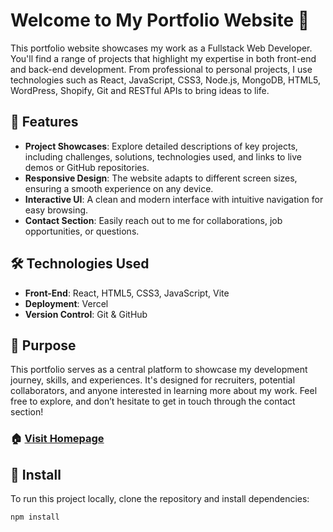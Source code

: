# Welcome to My Portfolio Website 👋
This portfolio website showcases my work as a Fullstack Web Developer. You'll find a range of projects that highlight my expertise in both front-end and back-end development. From professional to personal projects, I use technologies such as React, JavaScript, CSS3, Node.js, MongoDB, HTML5, WordPress, Shopify, Git and RESTful APIs to bring ideas to life.

## 🌟 Features
- **Project Showcases**: Explore detailed descriptions of key projects, including challenges, solutions, technologies used, and links to live demos or GitHub repositories.
- **Responsive Design**: The website adapts to different screen sizes, ensuring a smooth experience on any device.
- **Interactive UI**: A clean and modern interface with intuitive navigation for easy browsing.
- **Contact Section**: Easily reach out to me for collaborations, job opportunities, or questions.

## 🛠 Technologies Used
- **Front-End**: React, HTML5, CSS3, JavaScript, Vite
- **Deployment**: Vercel
- **Version Control**: Git & GitHub

## 🎯 Purpose
This portfolio serves as a central platform to showcase my development journey, skills, and experiences. It's designed for recruiters, potential collaborators, and anyone interested in learning more about my work. Feel free to explore, and don’t hesitate to get in touch through the contact section!

### 🏠 [Visit Homepage](https://cstlouidupuis.com/)

## 🚀 Install

To run this project locally, clone the repository and install dependencies:

```bash
npm install
